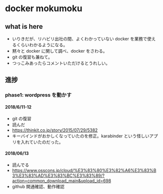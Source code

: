 # docker mokumoku

## what is here

* いりきだが、リハビリ出社の間、よくわかっていない docker を業務で使えるくらいわかるようになる。
* 黙々と docker に関して調べ、docker をさわる。
* git の復習も兼ねて。
* つっこみあったらコメントいただけるとうれしい。

## 進捗

### phase1: wordpress を動かす

#### 2018/6/11-12
 - git の復習
 - 読んだ
  - https://thinkit.co.jp/story/2015/07/29/5382
 - キーバインドがおかしくなっていたのを修正。karabinder という怪しいアプリを入れていたのだった。
#### 2018/06/13
 - 読んでる
  - https://www.osscons.jp/cloud/%E3%83%80%E3%82%A6%E3%83%B3%E3%83%AD%E3%83%BC%E3%83%89/?action=common_download_main&upload_id=698
 - github 開通確認、動作確認
